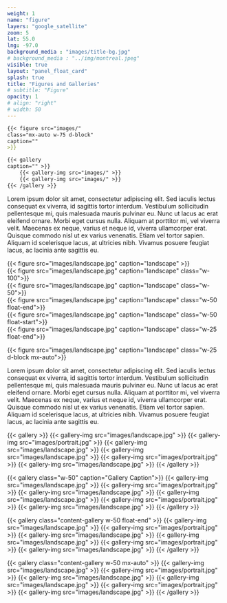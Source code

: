 ```yaml
---
weight: 1
name: "figure"
layers: "google_satellite"
zoom: 5
lat: 55.0
lng: -97.0
background_media : "images/title-bg.jpg" 
# background_media : "../img/montreal.jpeg" 
visible: true
layout: "panel_float_card"
splash: true
title: "Figures and Galleries"
# subtitle: "Figure"
opacity: 1
# align: "right"
# width: 50
---
```


```markdown
{{< figure src="images/" 
class="mx-auto w-75 d-block" 
caption="" 
>}}
```
```markdown
{{< gallery 
caption="" >}}
    {{< gallery-img src="images/" >}}
    {{< gallery-img src="images/" >}}
{{< /gallery >}}

```

Lorem ipsum dolor sit amet, consectetur adipiscing elit. Sed iaculis lectus consequat ex viverra, id sagittis tortor interdum. Vestibulum sollicitudin pellentesque mi, quis malesuada mauris pulvinar eu. Nunc ut lacus ac erat eleifend ornare. Morbi eget cursus nulla. Aliquam at porttitor mi, vel viverra velit. Maecenas ex neque, varius et neque id, viverra ullamcorper erat. Quisque commodo nisl ut ex varius venenatis. Etiam vel tortor sapien. Aliquam id scelerisque lacus, at ultricies nibh. Vivamus posuere feugiat lacus, ac lacinia ante sagittis eu.


{{< figure src="images/landscape.jpg" caption="landscape" >}}  
{{< figure src="images/landscape.jpg" caption="landscape" class="w-100">}}  
{{< figure src="images/landscape.jpg" caption="landscape" class="w-50">}}  
{{< figure src="images/landscape.jpg" caption="landscape" class="w-50 float-end">}}  
{{< figure src="images/landscape.jpg" caption="landscape" class="w-50 float-start">}}  
{{< figure src="images/landscape.jpg" caption="landscape" class="w-25 float-end">}}  

{{< figure src="images/landscape.jpg" caption="landscape" class="w-25 d-block mx-auto">}}  


Lorem ipsum dolor sit amet, consectetur adipiscing elit. Sed iaculis lectus consequat ex viverra, id sagittis tortor interdum. Vestibulum sollicitudin pellentesque mi, quis malesuada mauris pulvinar eu. Nunc ut lacus ac erat eleifend ornare. Morbi eget cursus nulla. Aliquam at porttitor mi, vel viverra velit. Maecenas ex neque, varius et neque id, viverra ullamcorper erat. Quisque commodo nisl ut ex varius venenatis. Etiam vel tortor sapien. Aliquam id scelerisque lacus, at ultricies nibh. Vivamus posuere feugiat lacus, ac lacinia ante sagittis eu.


{{< gallery >}}
    {{< gallery-img src="images/landscape.jpg" >}}
    {{< gallery-img src="images/portrait.jpg" >}}
    {{< gallery-img src="images/landscape.jpg" >}}
    {{< gallery-img src="images/landscape.jpg" >}}
    {{< gallery-img src="images/portrait.jpg" >}}
    {{< gallery-img src="images/landscape.jpg" >}}
{{< /gallery >}}

{{< gallery class="w-50" caption="Gallery Caption">}}
    {{< gallery-img src="images/landscape.jpg" >}}
    {{< gallery-img src="images/portrait.jpg" >}}
    {{< gallery-img src="images/landscape.jpg" >}}
    {{< gallery-img src="images/landscape.jpg" >}}
    {{< gallery-img src="images/portrait.jpg" >}}
    {{< gallery-img src="images/landscape.jpg" >}}
{{< /gallery >}}

{{< gallery class="content-gallery w-50 float-end" >}}
    {{< gallery-img src="images/landscape.jpg" >}}
    {{< gallery-img src="images/portrait.jpg" >}}
    {{< gallery-img src="images/landscape.jpg" >}}
    {{< gallery-img src="images/landscape.jpg" >}}
    {{< gallery-img src="images/portrait.jpg" >}}
    {{< gallery-img src="images/landscape.jpg" >}}
{{< /gallery >}}



{{< gallery class="content-gallery w-50 mx-auto" >}}
    {{< gallery-img src="images/landscape.jpg" >}}
    {{< gallery-img src="images/portrait.jpg" >}}
    {{< gallery-img src="images/landscape.jpg" >}}
    {{< gallery-img src="images/landscape.jpg" >}}
    {{< gallery-img src="images/portrait.jpg" >}}
    {{< gallery-img src="images/landscape.jpg" >}}
{{< /gallery >}}

